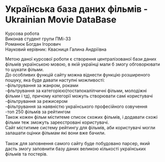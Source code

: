 # Українська база даних фільмів - Ukrainian Movie DataBase
Курсова робота</br>
Виконав студент групи ПМі-33</br>
Романюк Богдан Ігорович</br>
Науковий керівник: Квасниця Галина Андріївна</br>

Метою даної курсової роботи є створення централізованої бази даних фільмів українською мовою, в якій українці мали б змогу обговорювати то шукати фільми.</br>
До особливих функцій сайту можна віднести функцію розширеного пошуку, яка буде давати наступні можливості:</br>
-фільтрування за жанром, роками</br>
-фльтрування за категорією(постапокаліпчичні фільми, молодіжні фільми і тд), причому категорії можуть створювати самі користувачі</br>
-фільтрування за режисером</br>
-фільтрування за наявністю українського професійного озвучення</br>
-топ 250 фільмів за рейтингом</br>
Також кожен фільм міститеме список схожих фільмів, і додавати схожі фільми теж зможуть зареєстровані користувачі.</br>
Сайт міститиме систему рейтингу для фільмів, аби користувачі могли залашати оцінки фільмам які вони вже бачили.</br>
</br>
Також для заповнення самого сайту буде побудовано парсер, який дасть змогу заповнити базу даних великою кількості українських фільмів та постерів.</br>